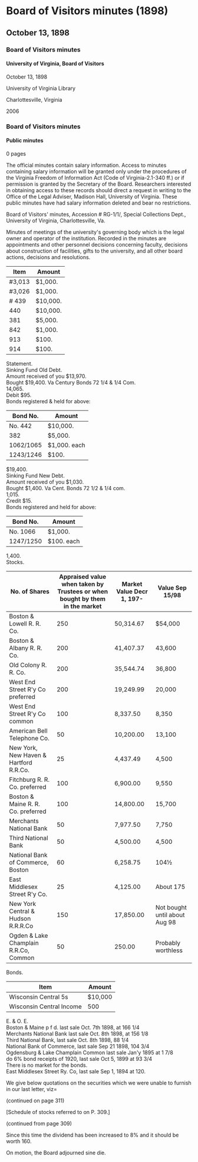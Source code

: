 <!-- llmmeta -->
<script type="application/ld+json">
{
"@context": "http://schema.org",
"@type": "BoardMinutes",
"name": "Board Minutes",
"startDate": "1898-10-13",
"endDate": "1898-10-13",
"location": {
"@type": "Place",
"name": "University of Virginia Library",
"address": {
"@type": "PostalAddress",
"addressLocality": "Charlottesville",
"addressRegion": "Virginia"
}
},
"organizer": {
"@type": "Organization",
"name": "University of Virginia Board of Visitors"
},
"keywords": "Board of Visitors, University of Virginia, minutes",
"description": "Minutes of the Board of Visitors meeting held on October 13, 1898, detailing financial transactions, securities, and other board actions.",
"attendee": \[],
"about": \[]
}

</script>
<!-- llmformatted -->
# Board of Visitors minutes (1898)

## October 13, 1898

### Board of Visitors minutes

#### University of Virginia, Board of Visitors

October 13, 1898

University of Virginia Library

Charlottesville, Virginia

2006

### Board of Visitors minutes

#### Public minutes

0 pages

The official minutes contain salary information. Access to minutes containing salary information will be granted only under the procedures of the Virginia Freedom of Information Act (Code of Virginia-2.1-340 ff.) or if permission is granted by the Secretary of the Board. Researchers interested in obtaining access to these records should direct a request in writing to the Office of the Legal Adviser, Madison Hall, University of Virginia. These public minutes have had salary information deleted and bear no restrictions.

Board of Visitors' minutes, Accession # RG-1/1/, Special Collections Dept., University of Virginia, Charlottesville, Va.

Minutes of meetings of the university's governing body which is the legal owner and operator of the institution. Recorded in the minutes are appointments and other personnel decisions concerning faculty, decisions about construction of facilities, gifts to the university, and all other board actions, decisions and resolutions.

| Item          | Amount      |
|---------------|-------------|
| #3,013        | $1,000.     |
| #3,026        | $1,000.     |
| # 439        | $10,000.    |
| 440           | $10,000.    |
| 381           | $5,000.     |
| 842           | $1,000.     |
| 913           | $100.       |
| 914           | $100.       |

Statement.\
Sinking Fund Old Debt.\
Amount received of you $13,970.\
Bought $19,400. Va Century Bonds 72 1/4 & 1/4 Com.\
14,065.\
Debit $95.\
Bonds registered & held for above:

| Bond No.          | Amount      |
|-------------------|-------------|
| No. 442           | $10,000.    |
| 382               | $5,000.     |
| 1062/1065         | $1,000. each|
| 1243/1246         | $100.       |

$19,400.\
Sinking Fund New Debt.\
Amount received of you $1,030.\
Bought $1,400. Va Cent. Bonds 72 1/2 & 1/4 com.\
1,015.\
Credit $15.\
Bonds registered and held for above:

| Bond No.         | Amount       |
|------------------|--------------|
| No. 1066         | $1,000.      |
| 1247/1250        | $100. each   |

1,400.\
Stocks.

| No. of Shares                      | Appraised value when taken by Trustees or when bought by them in the market | Market Value Decr 1, 197- | Value Sep 15/98 |
|-------------------------------------|----------------------------------------------------------------------------------|---------------------------|------------------|
| Boston & Lowell R. R. Co.          | 250                                                                              | 50,314.67                 | $54,000          |
| Boston & Albany R. R. Co.          | 200                                                                              | 41,407.37                 | 43,600           |
| Old Colony R. R. Co.               | 200                                                                              | 35,544.74                 | 36,800           |
| West End Street R'y Co preferred    | 200                                                                              | 19,249.99                 | 20,000           |
| West End Street R'y Co common      | 100                                                                              | 8,337.50                  | 8,350            |
| American Bell Telephone Co.         | 50                                                                               | 10,200.00                 | 13,100           |
| New York, New Haven & Hartford R.R.Co. | 25                                                                           | 4,437.49                  | 4,500            |
| Fitchburg R. R. Co. preferred      | 100                                                                              | 6,900.00                  | 9,550            |
| Boston & Maine R. R. Co. preferred | 100                                                                              | 14,800.00                 | 15,700           |
| Merchants National Bank             | 50                                                                               | 7,977.50                  | 7,750            |
| Third National Bank                 | 50                                                                               | 4,500.00                  | 4,500            |
| National Bank of Commerce, Boston   | 60                                                                               | 6,258.75                  | 104½             |
| East Middlesex Street R'y Co.      | 25                                                                               | 4,125.00                  | About 175        |
| New York Central & Hudson R.R.R.Co | 150                                                                              | 17,850.00                 | Not bought until about Aug 98 |
| Ogden & Lake Champlain R.R.Co, Common | 50                                                                           | 250.00                    | Probably worthless |

Bonds.

| Item                         | Amount         |
|------------------------------|----------------|
| Wisconsin Central 5s         | $10,000        |
| Wisconsin Central Income      | 500            |

E. & O. E.\
Boston & Maine p f d. last sale Oct. 7th 1898, at 166 1/4\
Merchants National Bank last sale Oct. 8th 1898, at 156 1/8\
Third National Bank, last sale Oct. 8th 1898, 88 1/4\
National Bank of Commerce, last sale Sep 21 1898, 104 3/4\
Ogdensburg & Lake Champlain Common last sale Jan'y 1895 at 1 7/8\
do 6% bond receipts of 1920, last sale Oct 5, 1899 at 93 3/4\
There is no market for the bonds.\
East Middlesex Street Ry. Co, last sale Sep 1, 1894 at 120.

We give below quotations on the securities which we were unable to furnish in our last letter, viz=

(continued on page 311)

\[Schedule of stocks referred to on P. 309.]

(continued from page 309)

Since this time the dividend has been increased to 8% and it should be worth 160.

On motion, the Board adjourned sine die.
